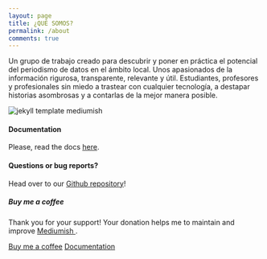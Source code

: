 ```yaml
---
layout: page
title: ¿QUÉ SOMOS?
permalink: /about
comments: true
---
```


<div class="row justify-content-between">
<div class="col-md-8 pr-5">    

<p>Un grupo de trabajo creado para descubrir y poner en práctica el potencial del periodismo de
datos en el ámbito local. Unos apasionados de la información rigurosa, transparente, relevante y
útil. Estudiantes, profesores y profesionales sin miedo a trastear con cualquier tecnología, a
destapar historias asombrosas y a contarlas de la mejor manera posible.</p>

<p class="mb-5"><img class="shadow-lg" src="{{site.baseurl}}/assets/images/mediumish-jekyll-template.png" alt="jekyll template mediumish" /></p>
<h4>Documentation</h4>

<p>Please, read the docs <a href="https://bootstrapstarter.com/bootstrap-templates/template-mediumish-bootstrap-jekyll/">here</a>.</p>

<h4>Questions or bug reports?</h4>

<p>Head over to our <a href="https://github.com/wowthemesnet/mediumish-theme-jekyll">Github repository</a>!</p>

</div>

<div class="col-md-4">
    
<div class="sticky-top sticky-top-80">
<h5>Buy me a coffee</h5>

<p>Thank you for your support! Your donation helps me to maintain and improve <a target="_blank" href="https://github.com/wowthemesnet/mediumish-theme-jekyll">Mediumish <i class="fab fa-github"></i></a>.</p>

<a target="_blank" href="https://www.wowthemes.net/donate/" class="btn btn-danger">Buy me a coffee</a> <a target="_blank" href="https://bootstrapstarter.com/bootstrap-templates/template-mediumish-bootstrap-jekyll/" class="btn btn-warning">Documentation</a>

</div>
</div>
</div>
